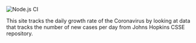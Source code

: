 ![Node.js CI](https://github.com/travishuff/covid-growth-rates/workflows/Node.js%20CI/badge.svg)

This site tracks the daily growth rate of the Coronavirus by looking at data that tracks the number of new cases per day from Johns Hopkins CSSE repository.
